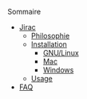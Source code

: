 Sommaire

* [Jirac](section1/README.md)
    * [Philosophie](section1/introduction.md)
    * [Installation](section1/installation.md)
        * [GNU/Linux](section1/linux_steps.md)
        * [Mac](section1/mac_steps.md)
        * [Windows](section1/windows_steps.md)
    * [Usage](section1/usage.md)
* [FAQ]()

